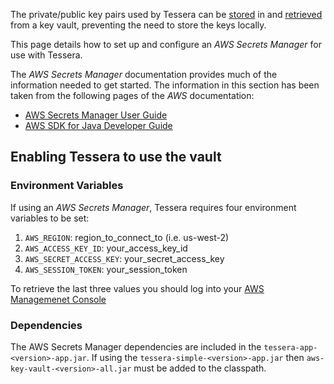 
The private/public key pairs used by Tessera can be [stored](../Keys) in and [retrieved](../../../Configuration/Keys) from a key vault, preventing the need to store the keys locally.

This page details how to set up and configure an _AWS Secrets Manager_ for use with Tessera.

The _AWS Secrets Manager_ documentation provides much of the information needed to get started.  The information in this section has been taken from the following pages of the _AWS_ documentation:

* [AWS Secrets Manager User Guide](https://docs.aws.amazon.com/secretsmanager/latest/userguide/intro.html) 
* [AWS SDK for Java Developer Guide](https://docs.aws.amazon.com/sdk-for-java/v1/developer-guide/welcome.html)

## Enabling Tessera to use the vault
### Environment Variables

If using an _AWS Secrets Manager_, Tessera requires four environment variables to be set:

1. `AWS_REGION`: region_to_connect_to (i.e. us-west-2)
1. `AWS_ACCESS_KEY_ID`: your_access_key_id
1. `AWS_SECRET_ACCESS_KEY`: your_secret_access_key
1. `AWS_SESSION_TOKEN`: your_session_token

To retrieve the last three values you should log into your [AWS Managemenet Console](https://aws.amazon.com/)

### Dependencies
The AWS Secrets Manager dependencies are included in the `tessera-app-<version>-app.jar`.  If using the `tessera-simple-<version>-app.jar` then `aws-key-vault-<version>-all.jar` must be added to the classpath.
